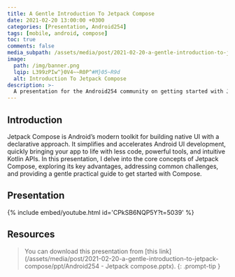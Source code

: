 ```yaml
---
title: A Gentle Introduction To Jetpack Compose
date: 2021-02-20 13:00:00 +0300
categories: [Presentation, Android254]
tags: [mobile, android, compose]
toc: true
comments: false
media_subpath: /assets/media/post/2021-02-20-a-gentle-introduction-to-jetpack-compose/
image:
  path: /img/banner.png
  lqip: L399zPIw^}0V4~~R0P^#M}05~R9d
  alt: Introduction To Jetpack Compose
description: >-
  A presentation for the Android254 community on getting started with Jetpack Compose.
---
```


## Introduction
Jetpack Compose is Android’s modern toolkit for building native UI with a declarative approach.
It simplifies and accelerates Android UI development, quickly bringing your app to life with less code, powerful tools, and intuitive Kotlin APIs. 
In this presentation, I delve into the core concepts of Jetpack Compose, exploring its key advantages, addressing common challenges, 
and providing a gentle practical guide to get started with Compose.

## Presentation
{% include embed/youtube.html id='CPkSB6NQP5Y?t=5039' %}

## Resources
> You can download this presentation from [this link](/assets/media/post/2021-02-20-a-gentle-introduction-to-jetpack-compose/ppt/Android254 - Jetpack compose.pptx).
{: .prompt-tip }

